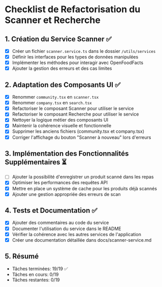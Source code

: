 # Checklist de Refactorisation du Scanner et Recherche

## 1. Création du Service Scanner ✅
- [x] Créer un fichier `scanner.service.ts` dans le dossier `/utils/services`
- [x] Définir les interfaces pour les types de données manipulées
- [x] Implémenter les méthodes pour interagir avec OpenFoodFacts
- [x] Ajouter la gestion des erreurs et des cas limites

## 2. Adaptation des Composants UI ✅
- [x] Renommer `community.tsx` en `scanner.tsx`
- [x] Renommer `company.tsx` en `search.tsx`
- [x] Refactoriser le composant Scanner pour utiliser le service
- [x] Refactoriser le composant Recherche pour utiliser le service
- [x] Nettoyer la logique métier des composants UI
- [x] Maintenir la cohérence visuelle et fonctionnelle
- [x] Supprimer les anciens fichiers (community.tsx et company.tsx)
- [x] Corriger l'affichage du bouton "Scanner à nouveau" lors d'erreurs

## 3. Implémentation des Fonctionnalités Supplémentaires ⏳
- [ ] Ajouter la possibilité d'enregistrer un produit scanné dans les repas
- [x] Optimiser les performances des requêtes API
- [x] Mettre en place un système de cache pour les produits déjà scannés
- [x] Ajouter une gestion appropriée des erreurs de scan

## 4. Tests et Documentation ✅
- [x] Ajouter des commentaires au code du service
- [x] Documenter l'utilisation du service dans le README
- [x] Vérifier la cohérence avec les autres services de l'application
- [x] Créer une documentation détaillée dans docs/scanner-service.md

## 5. Résumé
- Tâches terminées: 19/19 ✅
- Tâches en cours: 0/19
- Tâches restantes: 0/19
